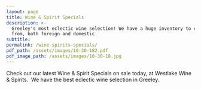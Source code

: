 ```yaml
---
layout: page
title: Wine & Spirit Specials
description: >-
  Greeley's most eclectic wine selection! We have a huge inventory to choose
  from, both foreign and domestic.
subtitle:
permalink: /wine-spirits-specials/
pdf_path: /assets/images/10-30-182.pdf
pdf_image_path: /assets/images/10-30-18.jpg
---
```


Check out our latest Wine & Spirit Specials on sale today, at Westlake Wine & Spirits.  We have the best eclectic wine selection in Greeley.